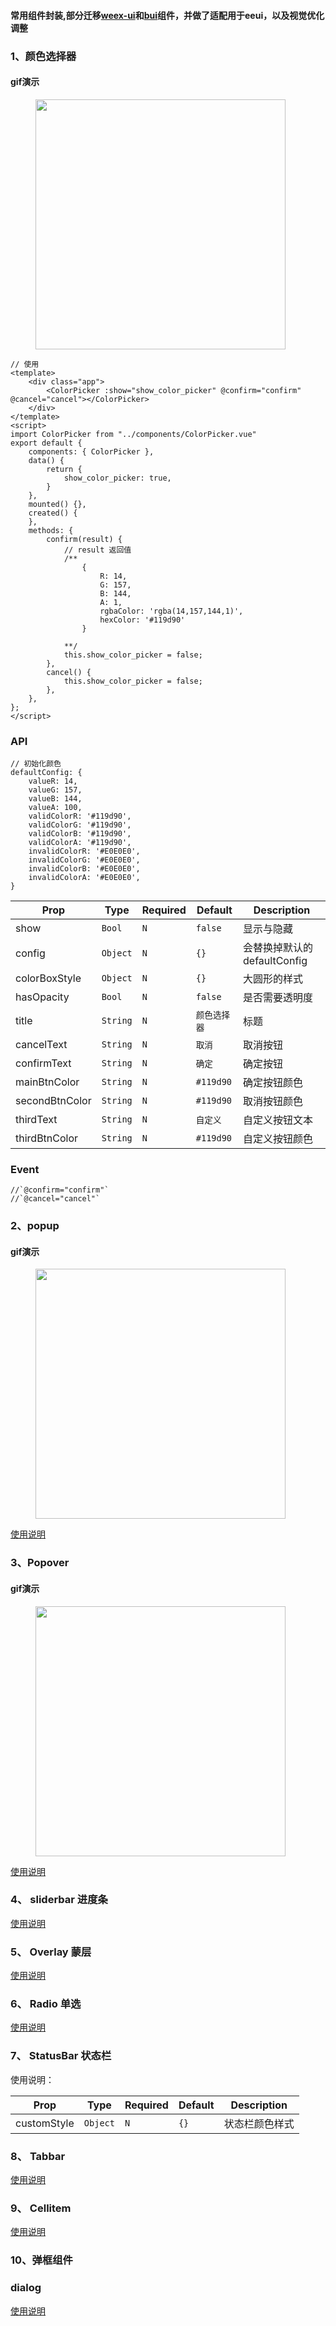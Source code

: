 #### 常用组件封装,部分迁移[weex-ui](https://github.com/alibaba/weex-ui)和[bui](https://github.com/bingo-oss/bui-weex)组件，并做了适配用于eeui，以及视觉优化调整

### 1、颜色选择器

#### gif演示

<figure class="center">
    <img src="https://raw.githubusercontent.com/kang558/eeui-components/master/screenshot/colorpicker.gif" width="400">
</figure>

``` vue
// 使用
<template>
    <div class="app">
        <ColorPicker :show="show_color_picker" @confirm="confirm" @cancel="cancel"></ColorPicker>
    </div>
</template>
<script>
import ColorPicker from "../components/ColorPicker.vue"
export default {
    components: { ColorPicker },
    data() {
        return {
            show_color_picker: true,
        }
    },
    mounted() {},
    created() {
    },
    methods: {
        confirm(result) {
            // result 返回值
            /**
                {
                    R: 14,
                    G: 157,
                    B: 144,
                    A: 1,
                    rgbaColor: 'rgba(14,157,144,1)',
                    hexColor: '#119d90'
                }

            **/
            this.show_color_picker = false;
        },
        cancel() {
            this.show_color_picker = false;
        },
    },
};
</script>

```

### API
```
// 初始化颜色
defaultConfig: {
    valueR: 14,
    valueG: 157,
    valueB: 144,
    valueA: 100,
    validColorR: '#119d90',
    validColorG: '#119d90',
    validColorB: '#119d90',
    validColorA: '#119d90',
    invalidColorR: '#E0E0E0',
    invalidColorG: '#E0E0E0',
    invalidColorB: '#E0E0E0',
    invalidColorA: '#E0E0E0',
}
```
| Prop      | Type   |Required  | Default   | Description  |
|-------------|------------|--------|--------|-----|
| show | `Bool` | `N`|  `false` |显示与隐藏|
| config | `Object` | `N`|  `{}` | 会替换掉默认的defaultConfig |
| colorBoxStyle  | `Object` | `N`| `{}` | 大圆形的样式 |
| hasOpacity  | `Bool` | `N`| `false`| 是否需要透明度 |
| title | `String` | `N`|`颜色选择器` |  标题 |
| cancelText | `String` |`N`| `取消` |  取消按钮 |
| confirmText | `String` | `N`| `确定` |  确定按钮 |
| mainBtnColor | `String` | `N`| `#119d90` | 确定按钮颜色 |
| secondBtnColor | `String` | `N`| `#119d90` | 取消按钮颜色|
| thirdText | `String` |`N`| `自定义` | 自定义按钮文本 |
| thirdBtnColor | `String` |`N`| `#119d90` | 自定义按钮颜色 |

### Event

```
//`@confirm="confirm"`
//`@cancel="cancel"`
```

### 2、popup 

#### gif演示
<figure class="center">
    <img src="https://raw.githubusercontent.com/kang558/eeui-components/master/screenshot/WxcPopup.gif" width="400">
</figure>

[使用说明](https://github.com/alibaba/weex-ui/tree/master/packages/wxc-popup)

### 3、Popover 

#### gif演示
<figure class="center">
    <img src="https://raw.githubusercontent.com/kang558/eeui-components/master/screenshot/WxcPopover.gif" width="400">
</figure>

[使用说明](https://github.com/alibaba/weex-ui/tree/master/packages/wxc-popover)


### 4、 sliderbar 进度条
[使用说明](https://github.com/alibaba/weex-ui/tree/master/packages/wxc-slider-bar)


### 5、 Overlay 蒙层
[使用说明](https://github.com/alibaba/weex-ui/tree/master/packages/wxc-overlay)


### 6、 Radio 单选
[使用说明](http://dev.bingocc.com/buiweex/docs/reference/bui-radio.html)


### 7、 StatusBar 状态栏

使用说明：

| Prop      | Type   |Required  | Default   | Description  |
|-------------|------------|--------|--------|-----|
| customStyle | `Object` | `N`|  `{}` | 状态栏颜色样式 |

### 8、 Tabbar
[使用说明](http://dev.bingocc.com/buiweex/docs/reference/bui-tabbar.html)

### 9、 Cellitem
[使用说明](http://dev.bingocc.com/buiweex/docs/reference/bui-cell.html)

### 10、弹框组件

### dialog 
[使用说明](https://github.com/alibaba/weex-ui/tree/master/packages/wxc-dialog)